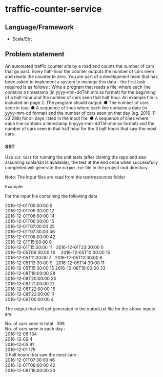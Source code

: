 # traffic-counter-service

## Language/Framework

- Scala/Sbt

## Problem statement

An automated traffic counter sits by a road and counts the number of cars that go past. Every half-hour the counter outputs the number of cars seen and resets the counter to zero. You are part of a development team that has been asked to implement a system to manage this data - the first task required is as follows :
Write a program that reads a file, where each line contains a timestamp (in yyyy-mm-dd​T​hh:mm:ss​ format) for the beginning of a half-hour and the number of cars seen that half hour. An example file is included on page 2.
The program should output:
● The number of cars seen in total
● A sequence of lines where each line contains a date (in ​yyyy-mm-dd​ format) and the
number of cars seen on that day (eg. 2016-11-23 289) for all days listed in the input file.
● A sequence of lines where each line contains a timestamp (in ​yyyy-mm-dd​T​hh:mm:ss format) and the number of cars seen in that half hour for the 3 half hours that saw the
most cars.
  
### SBT

Use `sbt test` for running the unit tests (after cloning the repo and also assuming scala/sbt is available), the test at the end once when successfully completed will generate the `output.txt` file in the project root directory.

Note: The input files are read from the test/resources folder

Example:

For the input file containing the following data

2016-12-01T05:00:00 5  
2016-12-01T05:30:00 12  
2016-12-01T06:00:00 14  
2016-12-01T06:30:00 15  
2016-12-01T07:00:00 25  
2016-12-01T07:30:00 46  
2016-12-01T08:00:00 42  
2016-12-01T15:00:00 9  
2016-12-01T15:30:00 11    
2016-12-01T23:30:00 0  
2016-12-05T09:30:00 18      
2016-12-05T10:30:00 15  
2016-12-05T11:30:00 7    
2016-12-05T12:30:00 6  
2016-12-05T13:30:00 9    
2016-12-05T14:30:00 11  
2016-12-05T15:30:00 15 
2016-12-08T18:00:00 33  
2016-12-08T19:00:00 28  
2016-12-08T20:00:00 25  
2016-12-08T21:00:00 21  
2016-12-08T22:00:00 16  
2016-12-08T23:00:00 11  
2016-12-09T00:00:00 4  

The output that will get generated in the output.txt file for the above inputs are

No. of cars seen in total : 398  
No. of cars seen in each day :   
2016-12-08 134  
2016-12-09 4  
2016-12-05 81  
2016-12-01 179  
3 half hours that saw the most cars :  
2016-12-01T07:30:00 46  
2016-12-01T08:00:00 42  
2016-12-08T18:00:00 33  
